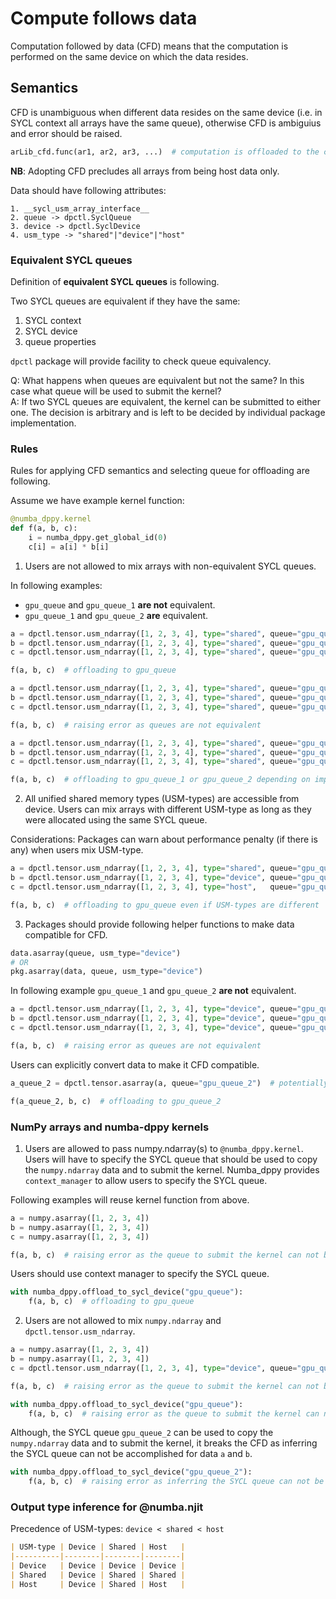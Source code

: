 # Compute follows data

Computation followed by data (CFD) means that the computation is performed on the same device on which the data resides.

## Semantics

CFD is unambiguous when different data resides on the same device 
(i.e. in SYCL context all arrays have the same queue), 
otherwise CFD is ambiguius and error should be raised.

```python
arLib_cfd.func(ar1, ar2, ar3, ...)  # computation is offloaded to the common queue
```

**NB**: Adopting CFD precludes all arrays from being host data only.

Data should have following attributes:
```
1. __sycl_usm_array_interface__
2. queue -> dpctl.SyclQueue
3. device -> dpctl.SyclDevice
4. usm_type -> "shared"|"device"|"host"
```

### Equivalent SYCL queues

Definition of **equivalent SYCL queues** is following.

Two SYCL queues are equivalent if they have the same:
1. SYCL context
2. SYCL device
3. queue properties

`dpctl` package will provide facility to check queue equivalency.

Q: What happens when queues are equivalent but not the same? In this case what queue will be used to submit the kernel?  
A: If two SYCL queues are equivalent, the kernel can be submitted to either one. The decision is arbitrary and is left to be decided by individual package implementation. 

### Rules

Rules for applying CFD semantics and selecting queue for offloading are following.

Assume we have example kernel function:

```python
@numba_dppy.kernel
def f(a, b, c):
    i = numba_dppy.get_global_id(0)
    c[i] = a[i] * b[i]
```

1. Users are not allowed to mix arrays with non-equivalent SYCL queues.

In following examples:
- `gpu_queue` and `gpu_queue_1` **are not** equivalent.
- `gpu_queue_1` and `gpu_queue_2` **are** equivalent.

```python
a = dpctl.tensor.usm_ndarray([1, 2, 3, 4], type="shared", queue="gpu_queue")
b = dpctl.tensor.usm_ndarray([1, 2, 3, 4], type="shared", queue="gpu_queue")
c = dpctl.tensor.usm_ndarray([1, 2, 3, 4], type="shared", queue="gpu_queue")

f(a, b, c)  # offloading to gpu_queue
```

```python
a = dpctl.tensor.usm_ndarray([1, 2, 3, 4], type="shared", queue="gpu_queue")
b = dpctl.tensor.usm_ndarray([1, 2, 3, 4], type="shared", queue="gpu_queue_1")
c = dpctl.tensor.usm_ndarray([1, 2, 3, 4], type="shared", queue="gpu_queue_1")

f(a, b, c)  # raising error as queues are not equivalent
```

```python
a = dpctl.tensor.usm_ndarray([1, 2, 3, 4], type="shared", queue="gpu_queue_1")
b = dpctl.tensor.usm_ndarray([1, 2, 3, 4], type="shared", queue="gpu_queue_2")
c = dpctl.tensor.usm_ndarray([1, 2, 3, 4], type="shared", queue="gpu_queue_2")

f(a, b, c)  # offloading to gpu_queue_1 or gpu_queue_2 depending on implementation
```

2. All unified shared memory types (USM-types) are accessible from device. Users can mix arrays with different USM-type as long as they were allocated
   using the same SYCL queue.

Considerations: Packages can warn about performance penalty (if there is any) when users mix USM-type.

```python
a = dpctl.tensor.usm_ndarray([1, 2, 3, 4], type="shared", queue="gpu_queue")
b = dpctl.tensor.usm_ndarray([1, 2, 3, 4], type="device", queue="gpu_queue")
c = dpctl.tensor.usm_ndarray([1, 2, 3, 4], type="host",   queue="gpu_queue")

f(a, b, c)  # offloading to gpu_queue even if USM-types are different
```

3. Packages should provide following helper functions to make data compatible for CFD.

```python
data.asarray(queue, usm_type="device")
# OR
pkg.asarray(data, queue, usm_type="device")
```

In following example `gpu_queue_1` and `gpu_queue_2` **are not** equivalent.

```python
a = dpctl.tensor.usm_ndarray([1, 2, 3, 4], type="device", queue="gpu_queue_1")
b = dpctl.tensor.usm_ndarray([1, 2, 3, 4], type="device", queue="gpu_queue_2")
c = dpctl.tensor.usm_ndarray([1, 2, 3, 4], type="device", queue="gpu_queue_2")

f(a, b, c)  # raising error as queues are not equivalent
```

Users can explicitly convert data to make it CFD compatible.

```python
a_queue_2 = dpctl.tensor.asarray(a, queue="gpu_queue_2")  # potentially zero-copy

f(a_queue_2, b, c)  # offloading to gpu_queue_2
```

### NumPy arrays and numba-dppy kernels

1. Users are allowed to pass numpy.ndarray(s) to `@numba_dppy.kernel`. Users will have to specify the SYCL queue that should be used to copy the `numpy.ndarray` data and to submit the kernel. Numba_dppy provides `context_manager` to allow users to specify the SYCL queue.

Following examples will reuse kernel function from above.

```python
a = numpy.asarray([1, 2, 3, 4])
b = numpy.asarray([1, 2, 3, 4])
c = numpy.asarray([1, 2, 3, 4])

f(a, b, c)  # raising error as the queue to submit the kernel can not be determined
```

Users should use context manager to specify the SYCL queue.

```python
with numba_dppy.offload_to_sycl_device("gpu_queue"):
    f(a, b, c)  # offloading to gpu_queue
```

2. Users are not allowed to mix `numpy.ndarray` and `dpctl.tensor.usm_ndarray`.

```python
a = numpy.asarray([1, 2, 3, 4])
b = numpy.asarray([1, 2, 3, 4])
c = dpctl.tensor.usm_ndarray([1, 2, 3, 4], type="device", queue="gpu_queue_2")

f(a, b, c)  # raising error as the queue to submit the kernel can not be determined

with numba_dppy.offload_to_sycl_device("gpu_queue"):
    f(a, b, c)  # raising error as the queue to submit the kernel can not be determined
```

Although, the SYCL queue `gpu_queue_2` can be used to copy the `numpy.ndarray` data and
to submit the kernel, it breaks the CFD 
as inferring the SYCL queue can not be accomplished for data `a` and `b`.

```python
with numba_dppy.offload_to_sycl_device("gpu_queue_2"):
    f(a, b, c)  # raising error as inferring the SYCL queue can not be accomplished for data a and b
```

### Output type inference for @numba.njit

Precedence of USM-types: `device < shared < host`

```markdown
| USM-type | Device | Shared | Host   |
|----------|--------|--------|--------|
| Device   | Device | Device | Device |
| Shared   | Device | Shared | Shared |
| Host     | Device | Shared | Host   |
```
